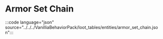 # Armor Set Chain

:::code language="json" source="../../../VanilliaBehaviorPack/loot_tables/entities/armor_set_chain.json":::
